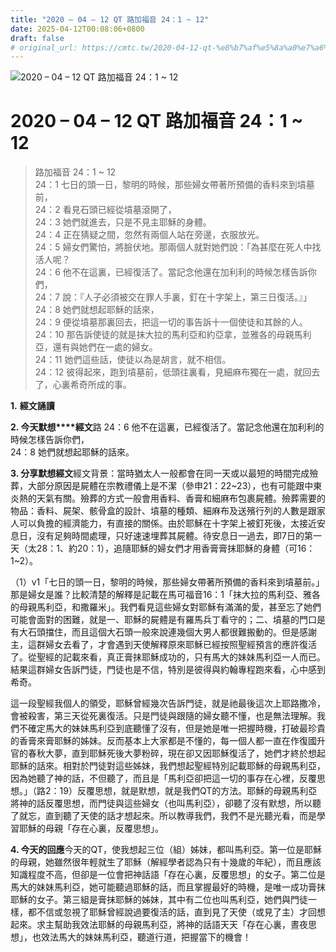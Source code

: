 ```yaml
---
title: "2020 – 04 – 12 QT 路加福音 24：1 ~ 12"
date: 2025-04-12T00:08:06+0800
draft: false
# original_url: https://cmtc.tw/2020-04-12-qt-%e8%b7%af%e5%8a%a0%e7%a6%8f%e9%9f%b3-24%ef%bc%9a1-12
---
```


![2020 – 04 – 12 QT 路加福音 24：1 ~ 12](/images/qt.jpg   "2020 – 04 – 12 QT 路加福音 24：1 ~ 12")

# 2020 – 04 – 12 QT 路加福音 24：1 ~ 12

> 路加福音 24：1 ~ 12  
> 24：1 七日的頭一日，黎明的時候，那些婦女帶著所預備的香料來到墳墓前，  
> 24：2 看見石頭已經從墳墓滾開了，  
> 24：3 她們就進去，只是不見主耶穌的身體。  
> 24：4 正在猜疑之間，忽然有兩個人站在旁邊，衣服放光。  
> 24：5 婦女們驚怕，將臉伏地。那兩個人就對她們說：「為甚麼在死人中找活人呢？  
> 24：6 他不在這裏，已經復活了。當記念他還在加利利的時候怎樣告訴你們，  
> 24：7 說：『人子必須被交在罪人手裏，釘在十字架上，第三日復活。』」  
> 24：8 她們就想起耶穌的話來，  
> 24：9 便從墳墓那裏回去，把這一切的事告訴十一個使徒和其餘的人。  
> 24：10 那告訴使徒的就是抹大拉的馬利亞和約亞拿，並雅各的母親馬利亞，還有與她們在一處的婦女。  
> 24：11 她們這些話，使徒以為是胡言，就不相信。  
> 24：12 彼得起來，跑到墳墓前，低頭往裏看，見細麻布獨在一處，就回去了，心裏希奇所成的事。

**1.** **經文誦讀**

**2. 今天默想****經文**路 24：6 他不在這裏，已經復活了。當記念他還在加利利的時候怎樣告訴你們，  
24：8 她們就想起耶穌的話來。

**3. 分享默想經文**經文背景：當時猶太人一般都會在同一天或以最短的時間完成殮葬，大部分原因是屍體在宗教禮儀上是不潔（參申21：22\~23），也有可能跟中東炎熱的天氣有關。殮葬的方式一般會用香料、香膏和細麻布包裹屍體。殮葬需要的物品：香料、屍架、骸骨盒的設計、墳墓的種類、細麻布及送殯行列的人數是跟家人可以負擔的經濟能力，有直接的關係。由於耶穌在十字架上被釘死後，太接近安息日，沒有足夠時間處理，只好速速埋葬其屍體。待安息日一過去，即7日的第一天（太28：1、約20：1），追隨耶穌的婦女們才用香膏膏抹耶穌的身體（可16：1\~2）。

（1）v1「七日的頭一日，黎明的時候，那些婦女帶著所預備的香料來到墳墓前。」那是婦女是誰？比較清楚的解釋是記載在馬可福音16：1「抹大拉的馬利亞、雅各的母親馬利亞，和撒羅米」。我們看見這些婦女對耶穌有滿滿的愛，甚至忘了她們可能會面對的困難，就是一、耶穌的屍體是有羅馬兵丁看守的；二、墳墓的門口是有大石頭擋住，而且這個大石頭一般來說連幾個大男人都很難搬動的。但是感謝主，這群婦女去看了，才會遇到天使解釋原來耶穌已經按照聖經預言的應許復活了。從聖經的記載來看，真正膏抹耶穌成功的，只有馬大的妹妹馬利亞一人而已。結果這群婦女告訴門徒，門徒也是不信，特別是彼得與約翰專程跑來看，心中感到希奇。

這一段聖經我個人的領受，耶穌曾經幾次告訴門徒，就是祂最後這次上耶路撒冷，會被殺害，第三天從死裏復活。只是門徒與跟隨的婦女聽不懂，也是無法理解。我們不確定馬大的妹妹馬利亞到底聽懂了沒有，但是她是唯一把握時機，打破最珍貴的香膏來膏耶穌的姊妹。反而基本上大家都是不懂的，每一個人都一直在作復國升官的春秋大夢，直到耶穌死後大夢粉碎，現在卻又因耶穌復活了，她們才終於想起耶穌的話來。相對於門徒對這些姊妹，我們想起聖經特別記載耶穌的母親馬利亞，因為她聽了神的話，不但聽了，而且是「馬利亞卻把這一切的事存在心裡，反覆思想。」（路2：19）反覆思想，就是默想，就是我們QT的方法。耶穌的母親馬利亞將神的話反覆思想，而門徒與這些婦女（也叫馬利亞），卻聽了沒有默想，所以聽了就忘，直到聽了天使的話才想起來。所以教導我們，我們不是光聽光看，而是學習耶穌的母親「存在心裏，反覆思想」。

**4. 今天的回應**今天的QT，使我想起三位（組）姊妹，都叫馬利亞。第一位是耶穌的母親，她雖然很年輕就生了耶穌（解經學者認為只有十幾歲的年紀），而且應該知識程度不高，但卻是一位會把神話語「存在心裏，反覆思想」的女子。第二位是馬大的妹妹馬利亞，她可能聽過耶穌的話，而且掌握最好的時機，是唯一成功膏抹耶穌的女子。第三組是膏抹耶穌的姊妹，其中有二位也叫馬利亞，她們與門徒一樣，都不信或忽視了耶穌曾經說過要復活的話，直到見了天使（或見了主）才回想起來。求主幫助我效法耶穌的母親馬利亞，將神的話語天天「存在心裏，晝夜思想」，也效法馬大的妹妹馬利亞，聽道行道，把握當下的機會！